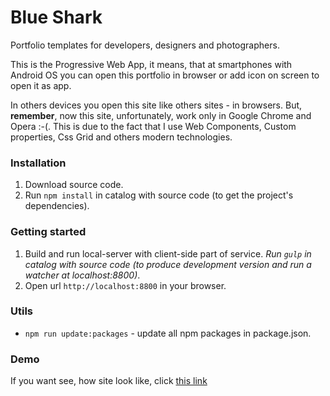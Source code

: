 # Blue Shark

Portfolio templates for developers, designers and photographers.

This is the Progressive Web App, it means, that at smartphones with Android OS you can open this portfolio in browser or add icon on screen to open it as app.

In others devices you open this site like others sites - in browsers. But, **remember**, now this site, unfortunately, work only in Google Chrome and Opera :-(. This is due to the fact that I use Web Components, Custom properties, Css Grid and others modern technologies.

### Installation

1. Download source code.
2. Run `npm install` in catalog with source code (to get the project's dependencies).


### Getting started

1. Build and run local-server with client-side part of service.
*Run `gulp` in catalog with source code (to produce development version and run a watcher at localhost:8800)*.
2. Open url `http://localhost:8800` in your browser.


### Utils

- `npm run update:packages` - update all npm packages in package.json.


### Demo

If you want see, how site look like, click [this link](https://kanastasiya.github.io/Blue_Shark/)
